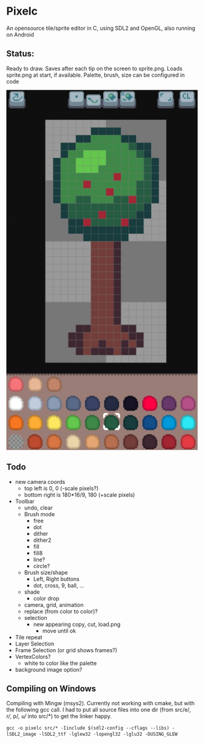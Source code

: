 # Pixelc
An opensource tile/sprite editor in C, using SDL2 and OpenGL, also running on Android

## Status:
Ready to draw.
Saves after each tip on the screen to sprite.png.
Loads sprite.png at start, if available.
Palette, brush, size can be configured in code

![example_image](example.jpg)

## Todo
- new camera coords
    - top left is 0, 0 (-scale pixels?)
    - bottom right is 180*16/9, 180 (+scale pixels)
- Toolbar
  - undo, clear
  - Brush mode
    - free
    - dot
    - dither
    - dither2
    - fill
    - fill8
    - line?
    - circle?
  - Brush size/shape
    - Left, Right buttons
    - dot, cross, 9, ball, ...
  - shade
    - color drop
  - camera, grid, animation
  - replace (from color to color)?
  - selection
    - new appearing copy, cut, load.png
      - move until ok
- Tile repeat
- Layer Selection
- Frame Selection (or grid shows frames?)
- VertexColors?
  - white to color like the palette
- background image option?


## Compiling on Windows
Compiling with Mingw (msys2).
Currently not working with cmake, but with the following gcc call.
I had to put all source files into one dir (from src/e/*, r/*, p/*, u/* into src/*) to get the linker happy.
```
gcc -o pixelc src/* -Iinclude $(sdl2-config --cflags --libs) -lSDL2_image -lSDL2_ttf -lglew32 -lopengl32 -lglu32 -DUSING_GLEW
```
